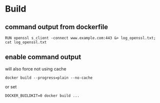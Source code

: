 # Build

## command output from dockerfile
```
RUN openssl s_client -connect www.example.com:443 &> log_openssl.txt; cat log_openssl.txt
```

## enable command output
will also force not using cache
```
docker build --progress=plain --no-cache
```

or set
```
DOCKER_BUILDKIT=0 docker build ...
```
